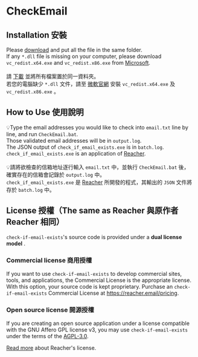 # CheckEmail
## Installation 安裝
Please [download](https://github.com/Zen-Tsai/CheckEmail/archive/refs/heads/main.zip) and put all the file in the same folder.\
If any `*.dll` file is missing on your computer, please download `vc_redist.x64.exe` and `vc_redist.x86.exe` from [Microsoft](https://www.microsoft.com/en-us/download/details.aspx?id=52685).\
 \
請 [下載](https://github.com/Zen-Tsai/CheckEmail/archive/refs/heads/main.zip) 並將所有檔案置於同一資料夾。\
若您的電腦缺少 `*.dll` 文件，請至 [微軟官網](https://www.microsoft.com/zh-tw/download/details.aspx?id=52685) 安裝 `vc_redist.x64.exe` 及 `vc_redist.x86.exe` 。

## How to Use 使用說明
💡Type the email addresses you would like to check into `email.txt` line by line, and run `CheckEmail.bat`.\
Those validated email addresses will be in `output.log`.\
The JSON output of `check_if_email_exists.exe` is in `batch.log`.\
`check_if_email_exists.exe` is an application of [Reacher](https://github.com/reacherhq/check-if-email-exists).\
 \
💡請將欲檢查的信箱地址逐行輸入 `email.txt` 中，並執行 `CheckEmail.bat` 後，\
確實存在的信箱會記錄於 `output.log` 中。\
`check_if_email_exists.exe` 是 [Reacher](https://github.com/reacherhq/check-if-email-exists) 所開發的程式，其輸出的 `JSON` 文件將存於 `batch.log` 中。

## License 授權（The same as Reacher 與原作者 Reacher 相同）

`check-if-email-exists`'s source code is provided under a **dual license model** .

### Commercial license 商用授權

If you want to use `check-if-email-exists` to develop commercial sites, tools, and applications, the Commercial License is the appropriate license. With this option, your source code is kept proprietary. Purchase an `check-if-email-exists` Commercial License at https://reacher.email/pricing.

### Open source license 開源授權

If you are creating an open source application under a license compatible with the GNU Affero GPL license v3, you may use `check-if-email-exists` under the terms of the [AGPL-3.0](./LICENSE.AGPL).

[Read more](https://help.reacher.email/reacher-licenses) about Reacher's license.
